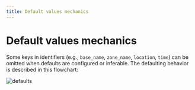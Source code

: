 ```yaml
---
title: Default values mechanics
---
```


# Default values mechanics

Some keys in identifiers (e.g., `base_name`, `zone_name`, `location`, `time`) can be omitted when defaults are configured or inferable. The defaulting behavior is described in this flowchart:

![defaults](images/default_value_selection.png)
